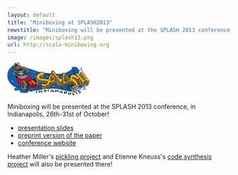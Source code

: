 ```yaml
---
layout: default
title: "Miniboxing at SPLASH2013"
newstitle: "Miniboxing will be presented at the SPLASH 2013 conference, in Indianapolis, 26th-31st of October!"
image: /images/splash13.png
url: http://scala-miniboxing.org
---
```


![SPLASH LOGO](/images/splash13.png)

Miniboxing will be presented at the SPLASH 2013 conference, in Indianapolis, 26th-31st of October!
 * [presentation slides](https://speakerdeck.com/vladureche/miniboxing-presentation-at-splash-2013)
 * [preprint version of the paper](https://github.com/miniboxing/miniboxing-plugin/blob/wip/docs/2013-07-oopsla-preprint.pdf?raw=true)
 * [conference website](http://splashcon.org/2013/)

Heather Miller's [pickling project](http://lampwww.epfl.ch/~hmiller/pickling/) and Etienne Kneuss's [code synthesis project](http://lara.epfl.ch/~kuncak/papers/KneussETAL13SynthesisModuloRecursiveFunctions.pdf) will also be presented there!

